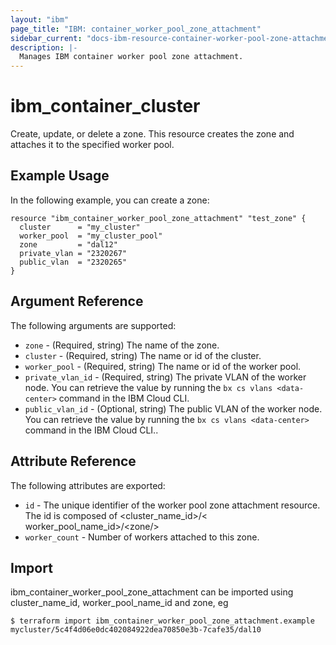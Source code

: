 ```yaml
---
layout: "ibm"
page_title: "IBM: container_worker_pool_zone_attachment"
sidebar_current: "docs-ibm-resource-container-worker-pool-zone-attachment"
description: |-
  Manages IBM container worker pool zone attachment.
---
```


# ibm\_container_cluster

Create, update, or delete a zone. This resource creates the zone and attaches it to the specified worker pool.

## Example Usage

In the following example, you can create a zone:

```hcl
resource "ibm_container_worker_pool_zone_attachment" "test_zone" {
  cluster      = "my_cluster"
  worker_pool  = "my_cluster_pool"
  zone         = "dal12"
  private_vlan = "2320267"
  public_vlan  = "2320265"
}

```

## Argument Reference

The following arguments are supported:

* `zone` - (Required, string) The name of the zone.
* `cluster` - (Required, string) The name or id of the cluster.
* `worker_pool` - (Required, string) The name or id of the worker pool.
* `private_vlan_id` - (Required, string) The private VLAN of the worker node. You can retrieve the value by running the `bx cs vlans <data-center>` command in the IBM Cloud CLI.
* `public_vlan_id` - (Optional, string) The public VLAN of the worker node. You can retrieve the value by running the `bx cs vlans <data-center>` command in the IBM Cloud CLI..


## Attribute Reference

The following attributes are exported:

* `id` - The unique identifier of the worker pool zone attachment resource. The id is composed of \<cluster_name_id\>/\< worker_pool_name_id\>/\<zone/>
* `worker_count` - Number of workers attached to this zone.

## Import

ibm_container_worker_pool_zone_attachment can be imported using cluster_name_id, worker_pool_name_id and zone, eg

```
$ terraform import ibm_container_worker_pool_zone_attachment.example mycluster/5c4f4d06e0dc402084922dea70850e3b-7cafe35/dal10